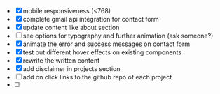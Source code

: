 - [x] mobile responsiveness (<768) 
- [x] complete gmail api integration for contact form
- [x] update content like about section
- [ ] see options for typography and further animation (ask someone?)
- [x] animate the error and success messages on contact form
- [x] test out different hover effects on existing components
- [x] rewrite the written content
- [x] add disclaimer in projects section
- [ ] add on click links to the github repo of each project
- [ ] 